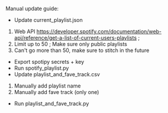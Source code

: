 Manual update guide:
- Update current_playlist.json
1) Web API https://developer.spotify.com/documentation/web-api/reference/get-a-list-of-current-users-playlists ;
2) Limit up to 50 ; Make sure only public playlists
3) Can't go more than 50, make sure to stitch in the future
- Export spotipy secrets + key
- Run spotify_playlist.py
- Update playlist_and_fave_track.csv
1) Manually add playlist name
2) Manually add fave track (only one)
- Run playlist_and_fave_track.py
